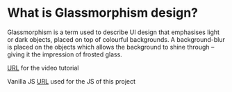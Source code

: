 # What is Glassmorphism design?

Glassmorphism is a term used to describe UI design that emphasises light or dark objects, placed on top of colourful backgrounds. A background-blur is placed on the objects which allows the background to shine through – giving it the impression of frosted glass.


[URL](https://www.youtube.com/watch?v=CAnVhvWZurc) for the video tutorial

Vanilla JS [URL](https://micku7zu.github.io/vanilla-tilt.js/) used for the JS of this project